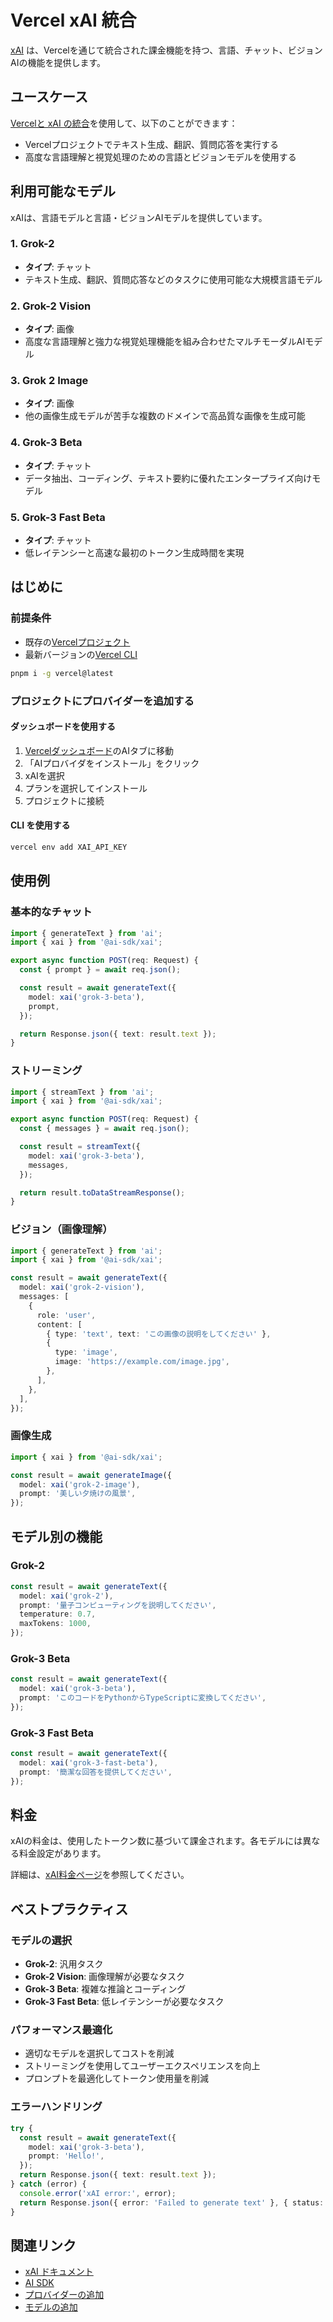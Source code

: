 # Vercel xAI 統合

[xAI](https://x.ai/) は、Vercelを通じて統合された課金機能を持つ、言語、チャット、ビジョンAIの機能を提供します。

## ユースケース

[Vercelと xAI の統合](https://vercel.com/marketplace/xai)を使用して、以下のことができます：

- Vercelプロジェクトでテキスト生成、翻訳、質問応答を実行する
- 高度な言語理解と視覚処理のための言語とビジョンモデルを使用する

## 利用可能なモデル

xAIは、言語モデルと言語・ビジョンAIモデルを提供しています。

### 1. Grok-2
- **タイプ**: チャット
- テキスト生成、翻訳、質問応答などのタスクに使用可能な大規模言語モデル

### 2. Grok-2 Vision
- **タイプ**: 画像
- 高度な言語理解と強力な視覚処理機能を組み合わせたマルチモーダルAIモデル

### 3. Grok 2 Image
- **タイプ**: 画像
- 他の画像生成モデルが苦手な複数のドメインで高品質な画像を生成可能

### 4. Grok-3 Beta
- **タイプ**: チャット
- データ抽出、コーディング、テキスト要約に優れたエンタープライズ向けモデル

### 5. Grok-3 Fast Beta
- **タイプ**: チャット
- 低レイテンシーと高速な最初のトークン生成時間を実現

## はじめに

### 前提条件

- 既存の[Vercelプロジェクト](/docs/projects/overview#creating-a-project)
- 最新バージョンの[Vercel CLI](/docs/cli#installing-vercel-cli)

```bash
pnpm i -g vercel@latest
```

### プロジェクトにプロバイダーを追加する

#### ダッシュボードを使用する

1. [Vercelダッシュボード](/dashboard)のAIタブに移動
2. 「AIプロバイダをインストール」をクリック
3. xAIを選択
4. プランを選択してインストール
5. プロジェクトに接続

#### CLI を使用する

```bash
vercel env add XAI_API_KEY
```

## 使用例

### 基本的なチャット

```typescript
import { generateText } from 'ai';
import { xai } from '@ai-sdk/xai';

export async function POST(req: Request) {
  const { prompt } = await req.json();

  const result = await generateText({
    model: xai('grok-3-beta'),
    prompt,
  });

  return Response.json({ text: result.text });
}
```

### ストリーミング

```typescript
import { streamText } from 'ai';
import { xai } from '@ai-sdk/xai';

export async function POST(req: Request) {
  const { messages } = await req.json();

  const result = streamText({
    model: xai('grok-3-beta'),
    messages,
  });

  return result.toDataStreamResponse();
}
```

### ビジョン（画像理解）

```typescript
import { generateText } from 'ai';
import { xai } from '@ai-sdk/xai';

const result = await generateText({
  model: xai('grok-2-vision'),
  messages: [
    {
      role: 'user',
      content: [
        { type: 'text', text: 'この画像の説明をしてください' },
        {
          type: 'image',
          image: 'https://example.com/image.jpg',
        },
      ],
    },
  ],
});
```

### 画像生成

```typescript
import { xai } from '@ai-sdk/xai';

const result = await generateImage({
  model: xai('grok-2-image'),
  prompt: '美しい夕焼けの風景',
});
```

## モデル別の機能

### Grok-2

```typescript
const result = await generateText({
  model: xai('grok-2'),
  prompt: '量子コンピューティングを説明してください',
  temperature: 0.7,
  maxTokens: 1000,
});
```

### Grok-3 Beta

```typescript
const result = await generateText({
  model: xai('grok-3-beta'),
  prompt: 'このコードをPythonからTypeScriptに変換してください',
});
```

### Grok-3 Fast Beta

```typescript
const result = await generateText({
  model: xai('grok-3-fast-beta'),
  prompt: '簡潔な回答を提供してください',
});
```

## 料金

xAIの料金は、使用したトークン数に基づいて課金されます。各モデルには異なる料金設定があります。

詳細は、[xAI料金ページ](https://x.ai/pricing)を参照してください。

## ベストプラクティス

### モデルの選択

- **Grok-2**: 汎用タスク
- **Grok-2 Vision**: 画像理解が必要なタスク
- **Grok-3 Beta**: 複雑な推論とコーディング
- **Grok-3 Fast Beta**: 低レイテンシーが必要なタスク

### パフォーマンス最適化

- 適切なモデルを選択してコストを削減
- ストリーミングを使用してユーザーエクスペリエンスを向上
- プロンプトを最適化してトークン使用量を削減

### エラーハンドリング

```typescript
try {
  const result = await generateText({
    model: xai('grok-3-beta'),
    prompt: 'Hello!',
  });
  return Response.json({ text: result.text });
} catch (error) {
  console.error('xAI error:', error);
  return Response.json({ error: 'Failed to generate text' }, { status: 500 });
}
```

## 関連リンク

- [xAI ドキュメント](https://docs.x.ai/)
- [AI SDK](https://sdk.vercel.ai)
- [プロバイダーの追加](/docs/ai/adding-a-provider)
- [モデルの追加](/docs/ai/adding-a-model)
